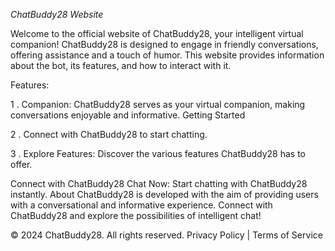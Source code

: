 
*ChatBuddy28 Website*

Welcome to the official website of ChatBuddy28, your intelligent virtual companion! ChatBuddy28 is designed to engage in friendly conversations, offering assistance and a touch of humor. This website provides information about the bot, its features, and how to interact with it.

Features: 

1 . Companion: ChatBuddy28 serves as your virtual companion, making conversations enjoyable and informative.
Getting Started

2 . Connect with ChatBuddy28 to start chatting.

3 . Explore Features: Discover the various features ChatBuddy28 has to offer.

Connect with ChatBuddy28
Chat Now: Start chatting with ChatBuddy28 instantly.
About
ChatBuddy28 is developed with the aim of providing users with a conversational and informative experience. Connect with ChatBuddy28 and explore the possibilities of intelligent chat!

© 2024 ChatBuddy28. All rights reserved. Privacy Policy | Terms of Service
